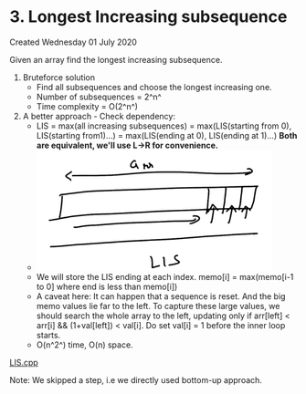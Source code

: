# 3. Longest Increasing subsequence
Created Wednesday 01 July 2020

Given an array find the longest increasing subsequence.

1. Bruteforce solution
	* Find all subsequences and choose the longest increasing one.
	* Number of subsequences = 2^n^
	* Time complexity = O(2^n^)
2. A better approach - Check dependency:
	* LIS = max(all increasing subsequences) = max(LIS(starting from 0), LIS(starting from1)...) = max(LIS(ending at 0), LIS(ending at 1)...) **Both are equivalent, we'll use L->R for convenience.**
	* ![](3._Longest_Increasing_subsequence/pasted_image.png)
	* We will store the LIS ending at each index. memo[i] = max(memo[i-1 to 0] where end is less than memo[i])
	* A caveat here: It can happen that a sequence is reset. And the big memo values lie far to the left. To capture these large values, we should search the whole array to the left, updating only if arr[left] < arr[i] && (1+val[left]) < val[i]. Do set val[i] = 1 before the inner loop starts.
	* O(n^2^) time, O(n) space.

[LIS.cpp](3._Longest_Increasing_subsequence/LIS.cpp)

Note: We skipped a step, i.e we directly used bottom-up approach.

